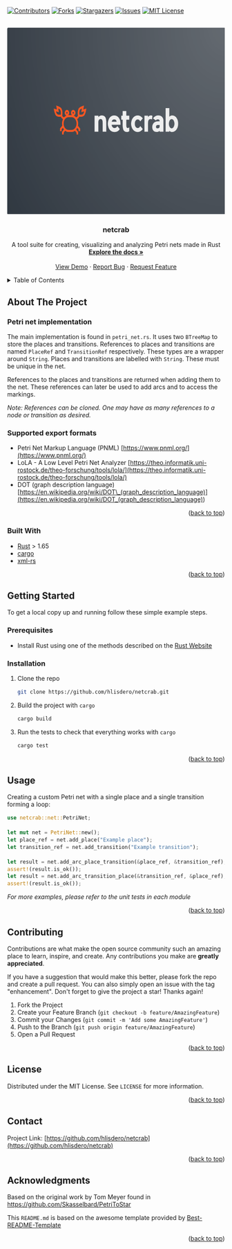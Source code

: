 <a name="readme-top"></a>

<!-- PROJECT SHIELDS -->
<!--
*** I'm using markdown "reference style" links for readability.
*** Reference links are enclosed in brackets [ ] instead of parentheses ( ).
*** See the bottom of this document for the declaration of the reference variables
*** for contributors-url, forks-url, etc. This is an optional, concise syntax you may use.
*** https://www.markdownguide.org/basic-syntax/#reference-style-links
-->
[![Contributors][contributors-shield]][contributors-url]
[![Forks][forks-shield]][forks-url]
[![Stargazers][stars-shield]][stars-url]
[![Issues][issues-shield]][issues-url]
[![MIT License][license-shield]][license-url]

<!-- PROJECT LOGO -->
<br />
<div align="center">
  <a href="https://github.com/hlisdero/netcrab">
    <img src="images/logo.png" alt="Logo" width="655" height="431">
  </a>
  
<h3 align="center">netcrab</h3>

  <p align="center">
    A tool suite for creating, visualizing and analyzing Petri nets made in Rust
    <br />
    <a href="https://github.com/hlisdero/netcrab"><strong>Explore the docs »</strong></a>
    <br />
    <br />
    <a href="https://github.com/hlisdero/netcrab">View Demo</a>
    ·
    <a href="https://github.com/hlisdero/netcrab/issues">Report Bug</a>
    ·
    <a href="https://github.com/hlisdero/netcrab/issues">Request Feature</a>
  </p>
</div>

<!-- TABLE OF CONTENTS -->
<details>
  <summary>Table of Contents</summary>
  <ol>
    <li>
      <a href="#about-the-project">About The Project</a>
      <ul>
        <li><a href="#built-with">Built With</a></li>
      </ul>
    </li>
    <li>
      <a href="#getting-started">Getting Started</a>
      <ul>
        <li><a href="#prerequisites">Prerequisites</a></li>
        <li><a href="#installation">Installation</a></li>
      </ul>
    </li>
    <li><a href="#usage">Usage</a></li>
    <li><a href="#roadmap">Roadmap</a></li>
    <li><a href="#contributing">Contributing</a></li>
    <li><a href="#license">License</a></li>
    <li><a href="#contact">Contact</a></li>
    <li><a href="#acknowledgments">Acknowledgments</a></li>
  </ol>
</details>

<!-- ABOUT THE PROJECT -->
## About The Project

### Petri net implementation

The main implementation is found in `petri_net.rs`. It uses two `BTreeMap` to store the places and transitions. References to places and transitions are named `PlaceRef` and `TransitionRef` respectively. These types are a wrapper around `String`. Places and transitions are labelled with `String`. These must be unique in the net.

References to the places and transitions are returned when adding them to the net. These references can later be used to add arcs and to access the markings.

_Note: References can be cloned. One may have as many references to a node or transition as desired._

### Supported export formats

- Petri Net Markup Language (PNML) [https://www.pnml.org/](https://www.pnml.org/)
- LoLA - A Low Level Petri Net Analyzer [https://theo.informatik.uni-rostock.de/theo-forschung/tools/lola/](https://theo.informatik.uni-rostock.de/theo-forschung/tools/lola/)
- DOT (graph description language) [https://en.wikipedia.org/wiki/DOT\_(graph_description_language)](<https://en.wikipedia.org/wiki/DOT_(graph_description_language)>)

<p align="right">(<a href="#readme-top">back to top</a>)</p>

### Built With

- [Rust](https://www.rust-lang.org/) > 1.65
- [cargo](https://doc.rust-lang.org/cargo/)
- [xml-rs](https://docs.rs/xml-rs/latest/xml/)

<p align="right">(<a href="#readme-top">back to top</a>)</p>

<!-- GETTING STARTED -->
## Getting Started

To get a local copy up and running follow these simple example steps.

### Prerequisites

- Install Rust using one of the methods described on the [Rust Website](https://www.rust-lang.org/tools/install)

### Installation

1. Clone the repo

   ```sh
   git clone https://github.com/hlisdero/netcrab.git
   ```

2. Build the project with `cargo`

   ```sh
   cargo build
   ```

3. Run the tests to check that everything works with `cargo`

   ```sh
   cargo test
   ```

<p align="right">(<a href="#readme-top">back to top</a>)</p>

<!-- USAGE EXAMPLES -->
## Usage

Creating a custom Petri net with a single place and a single transition forming a loop:

```rust
use netcrab::net::PetriNet;

let mut net = PetriNet::new();
let place_ref = net.add_place("Example place");
let transition_ref = net.add_transition("Example transition");

let result = net.add_arc_place_transition(&place_ref, &transition_ref);
assert!(result.is_ok());
let result = net.add_arc_transition_place(&transition_ref, &place_ref);
assert!(result.is_ok());
```

_For more examples, please refer to the unit tests in each module_

<p align="right">(<a href="#readme-top">back to top</a>)</p>

<!-- CONTRIBUTING -->
## Contributing

Contributions are what make the open source community such an amazing place to learn, inspire, and create. Any contributions you make are **greatly appreciated**.

If you have a suggestion that would make this better, please fork the repo and create a pull request. You can also simply open an issue with the tag "enhancement".
Don't forget to give the project a star! Thanks again!

1. Fork the Project
2. Create your Feature Branch (`git checkout -b feature/AmazingFeature`)
3. Commit your Changes (`git commit -m 'Add some AmazingFeature'`)
4. Push to the Branch (`git push origin feature/AmazingFeature`)
5. Open a Pull Request

<p align="right">(<a href="#readme-top">back to top</a>)</p>

<!-- LICENSE -->
## License

Distributed under the MIT License. See `LICENSE` for more information.

<p align="right">(<a href="#readme-top">back to top</a>)</p>

<!-- CONTACT -->
## Contact

Project Link: [https://github.com/hlisdero/netcrab](https://github.com/hlisdero/netcrab)

<p align="right">(<a href="#readme-top">back to top</a>)</p>

<!-- ACKNOWLEDGMENTS -->
## Acknowledgments

Based on the original work by Tom Meyer found in <https://github.com/Skasselbard/PetriToStar>

This `README.md` is based on the awesome template provided by [Best-README-Template](https://github.com/othneildrew/Best-README-Template)

<p align="right">(<a href="#readme-top">back to top</a>)</p>

<!-- MARKDOWN LINKS & IMAGES -->
<!-- https://www.markdownguide.org/basic-syntax/#reference-style-links -->
[contributors-shield]: https://img.shields.io/github/contributors/hlisdero/netcrab.svg?style=for-the-badge
[contributors-url]: https://github.com/hlisdero/netcrab/graphs/contributors
[forks-shield]: https://img.shields.io/github/forks/hlisdero/netcrab.svg?style=for-the-badge
[forks-url]: https://github.com/hlisdero/netcrab/network/members
[stars-shield]: https://img.shields.io/github/stars/hlisdero/netcrab.svg?style=for-the-badge
[stars-url]: https://github.com/hlisdero/netcrab/stargazers
[issues-shield]: https://img.shields.io/github/issues/hlisdero/netcrab.svg?style=for-the-badge
[issues-url]: https://github.com/hlisdero/netcrab/issues
[license-shield]: https://img.shields.io/github/license/hlisdero/netcrab.svg?style=for-the-badge
[license-url]: https://github.com/hlisdero/netcrab/blob/master/LICENSE.txt
